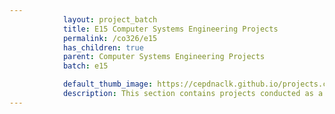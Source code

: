 ```yaml
---
            layout: project_batch
            title: E15 Computer Systems Engineering Projects
            permalink: /co326/e15
            has_children: true
            parent: Computer Systems Engineering Projects
            batch: e15

            default_thumb_image: https://cepdnaclk.github.io/projects.ce.pdn.ac.lk/data/categories/co326/thumbnail.jpg
            description: This section contains projects conducted as a partial requirement to complete the course CO326. The timeline for the project is semester 6 (second semester of the third year) of the undergraduate. The main objective of this is to give students a hand on experience of Industrial Communication Networks.
---
```

